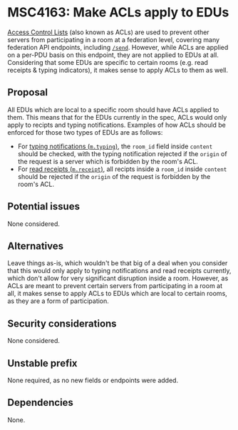# MSC4163: Make ACLs apply to EDUs

[Access Control Lists](https://spec.matrix.org/v1.11/client-server-api/#server-access-control-lists-acls-for-rooms)
(also known as ACLs) are used to prevent other servers from participating in a room at a federation level,
covering many federation API endpoints, including
[`/send`](https://spec.matrix.org/v1.11/server-server-api/#put_matrixfederationv1sendtxnid). However, while ACLs
are applied on a per-PDU basis on this endpoint, they are not applied to EDUs at all. Considering that some EDUs
are specific to certain rooms (e.g. read receipts & typing indicators), it makes sense to apply ACLs to them as well.


## Proposal

All EDUs which are local to a specific room should have ACLs applied to them. This means that for the EDUs currently
in the spec, ACLs would only apply to recipts and typing notifications. Examples of how ACLs should be enforced for
those two types of EDUs are as follows:
  - For
[typing notifications (`m.typing`)](https://spec.matrix.org/v1.11/server-server-api/#typing-notifications),
the `room_id` field inside `content` should be checked, with the typing notification rejected if the `origin`
of the request is a server which is forbidden by the room's ACL.
  - For [read receipts (`m.receipt`)](https://spec.matrix.org/v1.11/server-server-api/#receipts), all recipts
inside a `room_id` inside `content` should be rejected if the `origin` of the request is forbidden by the
room's ACL.

## Potential issues

None considered.

## Alternatives

Leave things as-is, which wouldn't be that big of a deal when you consider that this would only apply
to typing notifications and read receipts currently, which don't allow for very significant disruption inside
a room. However, as ACLs are meant to prevent certain servers from participating in a room at all, it makes
sense to apply ACLs to EDUs which are local to certain rooms, as they are a form of participation.

## Security considerations

None considered.

## Unstable prefix

None required, as no new fields or endpoints were added.

## Dependencies

None.

